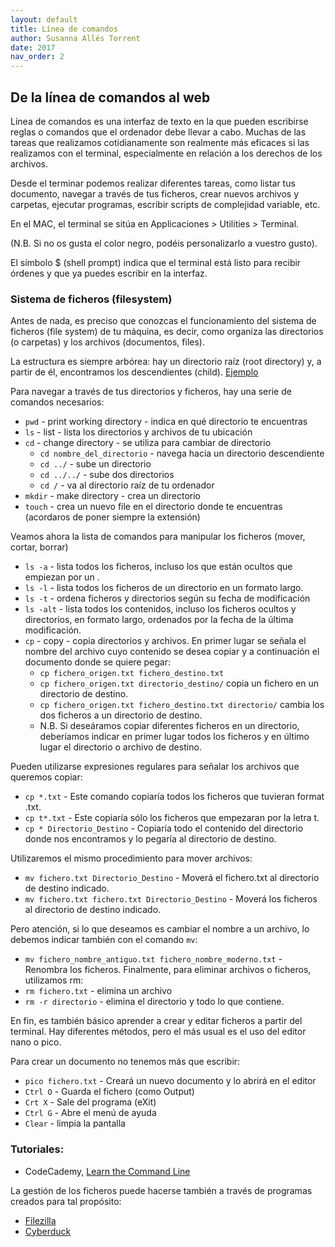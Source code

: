 ```yaml
---
layout: default
title: Línea de comandos
author: Susanna Allés Torrent
date: 2017
nav_order: 2
---
```


## De la línea de comandos al web

Línea de comandos es una interfaz de texto en la que pueden escribirse reglas o comandos que el ordenador debe llevar a cabo. Muchas de las tareas que realizamos cotidianamente son realmente más eficaces si las realizamos con el terminal, especialmente en relación a los derechos de los archivos. 

Desde el terminar podemos realizar diferentes tareas, como listar tus documento, navegar a través de tus ficheros, crear nuevos archivos y carpetas, ejecutar programas, escribir scripts de complejidad variable, etc.

En el MAC, el terminal se sitúa en Applicaciones > Utilities > Terminal. 

(N.B. Si no os gusta el color negro, podéis personalizarlo a vuestro gusto).
 
El símbolo $ (shell prompt) indica que el terminal está listo para recibir órdenes y que ya puedes escribir en la interfaz. 

### Sistema de ficheros (filesystem)

Antes de nada, es preciso que conozcas el funcionamiento del sistema de ficheros (file system) de tu máquina, es decir, como organiza las directorios (o carpetas) y los archivos (documentos, files).

La estructura es siempre arbórea: hay un directorio raíz (root directory) y, a partir de él, encontramos los descendientes (child). [Ejemplo](https://s3.amazonaws.com/codecademy-content/courses/learn-the-command-line/img/LCL-fileTrees-01.png)

Para navegar a través de tus directorios y ficheros, hay una serie de comandos necesarios: 

-	`pwd` - print working directory - indica en qué directorio te encuentras
-	`ls` - list - lista los directorios y archivos de tu ubicación
-	`cd` - change directory -  se utiliza para cambiar de directorio
	-	`cd nombre_del_directorio` - navega hacia un directorio descendiente
	-	`cd ../` - sube un directorio
	-	`cd ../../` - sube dos directorios
	-	`cd /` - va al directorio raíz de tu ordenador
-	`mkdir` - make directory - crea un directorio 
-	`touch` - crea un nuevo file en el directorio donde te encuentras (acordaros de poner siempre la extensión)

Veamos ahora la lista de comandos para manipular los ficheros (mover, cortar, borrar) 

-	`ls -a` - lista todos los ficheros, incluso los que están ocultos que empiezan por un .
-	`ls -l` - lista todos los ficheros de un directorio en un formato largo.
-	`ls -t` - ordena ficheros y directorios según su fecha de modificación
-	`ls -alt` - lista todos los contenidos, incluso los ficheros ocultos y directorios, en formato largo, ordenados por la fecha de la última modificación. 
-	`cp` - copy - copia directorios y archivos. En primer lugar se señala el nombre del archivo cuyo contenido se desea copiar y a continuación el documento donde se quiere pegar: 
	-	`cp fichero_origen.txt fichero_destino.txt`
	-	`cp fichero_origen.txt directorio_destino/` copia un fichero en un directorio de destino. 
	-	`cp fichero_origen.txt fichero_destino.txt directorio/` cambia los dos ficheros a un directorio de destino. 
	-	N.B. Si deseáramos copiar diferentes ficheros en un directorio, deberíamos indicar en primer lugar todos los ficheros y en último lugar el directorio o archivo de destino. 

Pueden utilizarse expresiones regulares para señalar los archivos que queremos copiar:

-	`cp *.txt` - Este comando copiaría todos los ficheros que tuvieran format .txt. 
-	`cp t*.txt` - Este copiaría sólo los ficheros que empezaran por la letra t. 
-	`cp * Directorio_Destino` - Copiaría todo el contenido del directorio donde nos encontramos y lo pegaría al directorio de destino. 

Utilizaremos el mismo procedimiento para mover archivos:

-	`mv fichero.txt Directorio_Destino` - Moverá el fichero.txt al directorio de destino indicado. 
-	`mv fichero.txt fichero.txt Directorio_Destino` - Moverá los ficheros al directorio de destino indicado.

Pero atención, si lo que deseamos es cambiar el nombre a un archivo, lo debemos indicar también con el comando `mv`: 

-	`mv fichero_nombre_antiguo.txt fichero_nombre_moderno.txt` - Renombra los ficheros.
Finalmente, para eliminar archivos o ficheros, utilizamos rm: 
-	`rm fichero.txt` - elimina un archivo
-	`rm -r directorio` - elimina el directorio y todo lo que contiene. 

En fin, es también básico aprender a crear y editar ficheros a partir del terminal. Hay diferentes métodos, pero el más usual es el uso del editor nano o pico.

Para crear un documento no tenemos más que escribir:

-	`pico fichero.txt` - Creará un nuevo documento y lo abrirá en el editor
-	`Ctrl O` - Guarda el fichero (como Output)
-	`Crt X` - Sale del programa (eXit)
-	`Ctrl G` - Abre el menú de ayuda
-	`Clear` - limpia la pantalla 


### Tutoriales: 

- CodeCademy, [Learn the Command Line](https://www.codecademy.com/learn/learn-the-command-line)

La gestión de los ficheros puede hacerse también a través de programas creados para tal propósito: 

- [Filezilla](https://filezilla-project.org/)
- [Cyberduck](https://cyberduck.io/?l=en)
